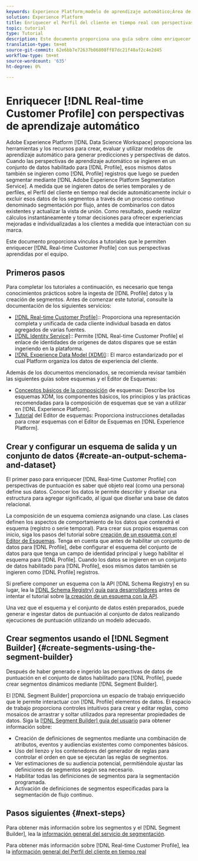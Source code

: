 ```yaml
---
keywords: Experience Platform;modelo de aprendizaje automático;Área de trabajo de ciencia de datos;Perfil del cliente en tiempo real;temas populares;perspectivas de aprendizaje automático
solution: Experience Platform
title: Enriquecer el Perfil del cliente en tiempo real con perspectivas de aprendizaje automático
topic: tutorial
type: Tutorial
description: Este documento proporciona una guía sobre cómo enriquecer el Perfil del cliente en tiempo real con perspectivas aprendidas por el equipo.
translation-type: tm+mt
source-git-commit: 62e6bb7e72637b06808ff87dc21f40af2c4e2d45
workflow-type: tm+mt
source-wordcount: '635'
ht-degree: 0%

---
```



# Enriquecer [!DNL Real-time Customer Profile] con perspectivas de aprendizaje automático

Adobe Experience Platform [!DNL Data Science Workspace] proporciona las herramientas y los recursos para crear, evaluar y utilizar modelos de aprendizaje automático para generar predicciones y perspectivas de datos. Cuando las perspectivas de aprendizaje automático se ingieren en un conjunto de datos habilitado para [!DNL Profile], esos mismos datos también se ingieren como [!DNL Profile] registros que luego se pueden segmentar mediante [!DNL Adobe Experience Platform Segmentation Service]. A medida que se ingieren datos de series temporales y de perfiles, el Perfil del cliente en tiempo real decide automáticamente incluir o excluir esos datos de los segmentos a través de un proceso continuo denominado segmentación por flujo, antes de combinarlos con datos existentes y actualizar la vista de unión. Como resultado, puede realizar cálculos instantáneamente y tomar decisiones para ofrecer experiencias mejoradas e individualizadas a los clientes a medida que interactúan con su marca.

Este documento proporciona vínculos a tutoriales que le permiten enriquecer [!DNL Real-time Customer Profile] con sus perspectivas aprendidas por el equipo.

## Primeros pasos

Para completar los tutoriales a continuación, es necesario que tenga conocimientos prácticos sobre la ingesta de [!DNL Profile] datos y la creación de segmentos. Antes de comenzar este tutorial, consulte la documentación de los siguientes servicios:

- [[!DNL Real-time Customer Profile]](../../profile/home.md):: Proporciona una representación completa y unificada de cada cliente individual basada en datos agregados de varias fuentes.
- [[!DNL Identity Service]](../../identity-service/home.md):: Permite  [!DNL Real-time Customer Profile] el enlace de identidades de orígenes de datos dispares que se están ingeriendo en la plataforma.
- [[!DNL Experience Data Model (XDM)]](../../xdm/home.md):: El marco estandarizado por el cual Platform organiza los datos de experiencia del cliente.

Además de los documentos mencionados, se recomienda revisar también las siguientes guías sobre esquemas y el Editor de Esquemas:

- [Conceptos básicos de la composición](../../xdm/schema/composition.md) de esquemas: Describe los esquemas XDM, los componentes básicos, los principios y las prácticas recomendadas para la composición de esquemas que se van a utilizar en  [!DNL Experience Platform].
- [Tutorial](../../xdm/tutorials/create-schema-ui.md) del Editor de esquemas: Proporciona instrucciones detalladas para crear esquemas con el Editor de Esquemas en  [!DNL Experience Platform].

## Crear y configurar un esquema de salida y un conjunto de datos {#create-an-output-schema-and-dataset}

El primer paso para enriquecer [!DNL Real-time Customer Profile] con perspectivas de puntuación es saber qué objeto real (como una persona) define sus datos. Conocer los datos le permite describir y diseñar una estructura para agregar significado, al igual que diseñar una base de datos relacional.

La composición de un esquema comienza asignando una clase. Las clases definen los aspectos de comportamiento de los datos que contendrá el esquema (registro o serie temporal). Para crear sus propios esquemas con inicio, siga los pasos del tutorial sobre [creación de un esquema con el Editor de Esquemas](../../xdm/tutorials/create-schema-ui.md). Tenga en cuenta que antes de habilitar un conjunto de datos para [!DNL Profile], debe configurar el esquema del conjunto de datos para que tenga un campo de identidad principal y luego habilitar el esquema para [!DNL Profile]. Cuando los datos se ingieren en un conjunto de datos habilitado para [!DNL Profile], esos mismos datos también se ingieren como [!DNL Profile] registros.

Si prefiere componer un esquema con la API [!DNL Schema Registry] en su lugar, lea la [[!DNL Schema Registry] guía para desarrolladores](../../xdm/api/getting-started.md) antes de intentar el tutorial sobre [la creación de un esquema con la API](../../xdm/tutorials/create-schema-api.md).

Una vez que el esquema y el conjunto de datos estén preparados, puede generar e ingestar datos de puntuación al conjunto de datos realizando ejecuciones de puntuación utilizando un modelo adecuado.

## Crear segmentos usando el [!DNL Segment Builder] {#create-segments-using-the-segment-builder}

Después de haber generado e ingerido las perspectivas de datos de puntuación en el conjunto de datos habilitado para [!DNL Profile], puede crear segmentos dinámicos mediante [!DNL Segment Builder].

El [!DNL Segment Builder] proporciona un espacio de trabajo enriquecido que le permite interactuar con [!DNL Profile] elementos de datos. El espacio de trabajo proporciona controles intuitivos para crear y editar reglas, como mosaicos de arrastrar y soltar utilizados para representar propiedades de datos. Siga la [[!DNL Segment Builder] guía del usuario](../../segmentation/ui/segment-builder.md) para obtener información sobre:

- Creación de definiciones de segmentos mediante una combinación de atributos, eventos y audiencias existentes como componentes básicos.
- Uso del lienzo y los contenedores del generador de reglas para controlar el orden en que se ejecutan las reglas de segmentos.
- Ver estimaciones de su audiencia potencial, permitiéndole ajustar las definiciones de segmentos según sea necesario.
- Habilitar todas las definiciones de segmentos para la segmentación programada.
- Activación de definiciones de segmentos especificadas para la segmentación de flujo continuo.

## Pasos siguientes {#next-steps}

Para obtener más información sobre los segmentos y el [!DNL Segment Builder], lea la [información general del servicio de segmentación](../../segmentation/home.md).

Para obtener más información sobre [!DNL Real-time Customer Profile], lea la [información general del Perfil del cliente en tiempo real](../../profile/home.md)